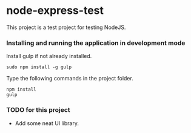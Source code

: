 # node-express-test
This project is a test project for testing NodeJS.

### Installing and running the application in development mode ###
Install gulp if not already installed.
```
sudo npm install -g gulp
```
Type the following commands in the project folder.
```
npm install
gulp
```

### TODO for this project ###
- Add some neat UI library.
